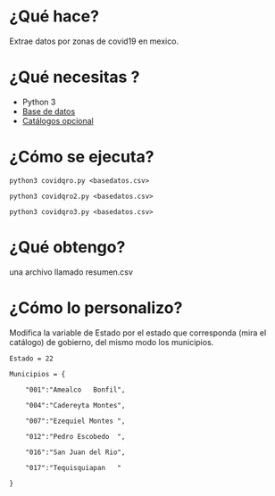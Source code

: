 # ¿Qué hace?

Extrae datos por zonas de covid19 en mexico.
# ¿Qué necesitas ?

* Python 3
* [Base de datos](https://www.gob.mx/salud/documentos/datos-abiertos-152127)
* [Catálogos opcional](https://www.gob.mx/salud/documentos/datos-abiertos-152127)

# ¿Cómo se ejecuta?

``python3 covidqro.py <basedatos.csv>``

``python3 covidqro2.py <basedatos.csv>``

``python3 covidqro3.py <basedatos.csv>``

# ¿Qué obtengo?
una archivo llamado resumen.csv

# ¿Cómo lo personalizo?

Modifica  la variable de Estado por el estado que corresponda (mira el catálogo) de gobierno,
del mismo modo los municipios.

``Estado = 22``

``Municipios = {``

``    "001":"Amealco   Bonfil",``

``    "004":"Cadereyta Montes",``

``    "007":"Ezequiel Montes ",``

``    "012":"Pedro Escobedo  ",``

``    "016":"San Juan del Rio",``

``    "017":"Tequisquiapan   "``
    
``}``
